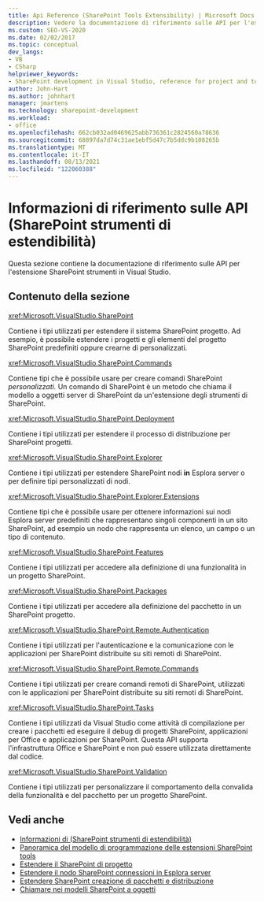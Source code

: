 ```yaml
---
title: Api Reference (SharePoint Tools Extensibility) | Microsoft Docs
description: Vedere la documentazione di riferimento sulle API per l'estensione SharePoint strumenti in Visual Studio. Vedere un elenco di spazi dei nomi correlati, ad esempio Microsoft.VisualStudio. SharePoint.
ms.custom: SEO-VS-2020
ms.date: 02/02/2017
ms.topic: conceptual
dev_langs:
- VB
- CSharp
helpviewer_keywords:
- SharePoint development in Visual Studio, reference for project and tools extensibility
author: John-Hart
ms.author: johnhart
manager: jmartens
ms.technology: sharepoint-development
ms.workload:
- office
ms.openlocfilehash: 662cb032ad0469625abb736361c2824560a78636
ms.sourcegitcommit: 68897da7d74c31ae1ebf5d47c7b5ddc9b108265b
ms.translationtype: MT
ms.contentlocale: it-IT
ms.lasthandoff: 08/13/2021
ms.locfileid: "122060388"
---
```

# <a name="api-reference-sharepoint-tools-extensibility"></a>Informazioni di riferimento sulle API (SharePoint strumenti di estendibilità)
  Questa sezione contiene la documentazione di riferimento sulle API per l'estensione SharePoint strumenti in Visual Studio.

## <a name="in-this-section"></a>Contenuto della sezione
 <xref:Microsoft.VisualStudio.SharePoint>

 Contiene i tipi utilizzati per estendere il sistema SharePoint progetto. Ad esempio, è possibile estendere i progetti e gli elementi del progetto SharePoint predefiniti oppure crearne di personalizzati.

 <xref:Microsoft.VisualStudio.SharePoint.Commands>

 Contiene tipi che è possibile usare per creare comandi SharePoint *personalizzati.* Un comando di SharePoint è un metodo che chiama il modello a oggetti server di SharePoint da un'estensione degli strumenti di SharePoint.

 <xref:Microsoft.VisualStudio.SharePoint.Deployment>

 Contiene i tipi utilizzati per estendere il processo di distribuzione per SharePoint progetti.

 <xref:Microsoft.VisualStudio.SharePoint.Explorer>

 Contiene i tipi utilizzati per estendere SharePoint nodi **in** Esplora server o per definire tipi personalizzati di nodi.

 <xref:Microsoft.VisualStudio.SharePoint.Explorer.Extensions>

 Contiene tipi che è possibile usare per  ottenere informazioni sui nodi Esplora server predefiniti che rappresentano singoli componenti in un sito SharePoint, ad esempio un nodo che rappresenta un elenco, un campo o un tipo di contenuto.

 <xref:Microsoft.VisualStudio.SharePoint.Features>

 Contiene i tipi utilizzati per accedere alla definizione di una funzionalità in un progetto SharePoint.

 <xref:Microsoft.VisualStudio.SharePoint.Packages>

 Contiene i tipi utilizzati per accedere alla definizione del pacchetto in un SharePoint progetto.

 <xref:Microsoft.VisualStudio.SharePoint.Remote.Authentication>

 Contiene i tipi utilizzati per l'autenticazione e la comunicazione con le applicazioni per SharePoint distribuite su siti remoti di SharePoint.

 <xref:Microsoft.VisualStudio.SharePoint.Remote.Commands>

 Contiene i tipi utilizzati per creare comandi remoti di SharePoint, utilizzati con le applicazioni per SharePoint distribuite su siti remoti di SharePoint.

 <xref:Microsoft.VisualStudio.SharePoint.Tasks>

 Contiene i tipi utilizzati da Visual Studio come attività di compilazione per creare i pacchetti ed eseguire il debug di progetti SharePoint, applicazioni per Office e applicazioni per SharePoint. Questa API supporta l'infrastruttura Office e SharePoint e non può essere utilizzata direttamente dal codice.

 <xref:Microsoft.VisualStudio.SharePoint.Validation>

 Contiene i tipi utilizzati per personalizzare il comportamento della convalida della funzionalità e del pacchetto per un progetto SharePoint.

## <a name="see-also"></a>Vedi anche
- [Informazioni di &#40;SharePoint strumenti di estendibilità&#41;](../sharepoint/reference-sharepoint-tools-extensibility.md)
- [Panoramica del modello di programmazione delle estensioni SharePoint tools](../sharepoint/overview-of-the-programming-model-of-sharepoint-tools-extensions.md)
- [Estendere il SharePoint di progetto](../sharepoint/extending-the-sharepoint-project-system.md)
- [Estendere il nodo SharePoint connessioni in Esplora server](../sharepoint/extending-the-sharepoint-connections-node-in-server-explorer.md)
- [Estendere SharePoint creazione di pacchetti e distribuzione](../sharepoint/extending-sharepoint-packaging-and-deployment.md)
- [Chiamare nei modelli SharePoint a oggetti](../sharepoint/calling-into-the-sharepoint-object-models.md)
